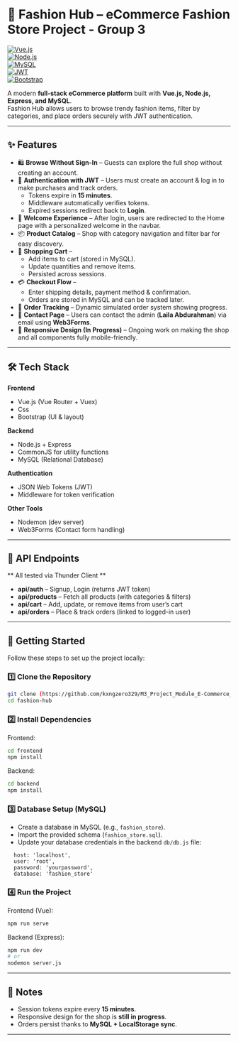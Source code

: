 # 👗 Fashion Hub – eCommerce Fashion Store Project - Group 3

[![Vue.js](https://img.shields.io/badge/Vue.js-3.0-4FC08D?logo=vue.js)](https://vuejs.org/)  
[![Node.js](https://img.shields.io/badge/Node.js-Express-339933?logo=node.js)](https://nodejs.org/)  
[![MySQL](https://img.shields.io/badge/MySQL-Database-4479A1?logo=mysql)](https://www.mysql.com/)  
[![JWT](https://img.shields.io/badge/JWT-Security-black?logo=jsonwebtokens)](https://jwt.io/)  
[![Bootstrap](https://img.shields.io/badge/Bootstrap-5-7952B3?logo=bootstrap)](https://getbootstrap.com/)  

A modern **full-stack eCommerce platform** built with **Vue.js, Node.js, Express, and MySQL**.  
Fashion Hub allows users to browse trendy fashion items, filter by categories, and place orders securely with JWT authentication.  

---

## ✨ Features  

- 🛍 **Browse Without Sign-In** – Guests can explore the full shop without creating an account.  
- 🔐 **Authentication with JWT** – Users must create an account & log in to make purchases and track orders.  
  - Tokens expire in **15 minutes**.  
  - Middleware automatically verifies tokens.  
  - Expired sessions redirect back to **Login**.  
- 👋 **Welcome Experience** – After login, users are redirected to the Home page with a personalized welcome in the navbar.  
- 📦 **Product Catalog** – Shop with category navigation and filter bar for easy discovery.  
- 🛒 **Shopping Cart** –  
  - Add items to cart (stored in MySQL).  
  - Update quantities and remove items.  
  - Persisted across sessions.  
- 💳 **Checkout Flow** –  
  - Enter shipping details, payment method & confirmation.  
  - Orders are stored in MySQL and can be tracked later.  
- 📑 **Order Tracking** – Dynamic simulated order system showing progress.  
- 📧 **Contact Page** – Users can contact the admin (**Laila Abdurahman**) via email using **Web3Forms**.  
- 📱 **Responsive Design (In Progress)** – Ongoing work on making the shop and all components fully mobile-friendly.  

---

## 🛠 Tech Stack  

**Frontend**  
- Vue.js (Vue Router + Vuex)
- Css  
- Bootstrap (UI & layout)  

**Backend**  
- Node.js + Express  
- CommonJS for utility functions  
- MySQL (Relational Database)  

**Authentication**  
- JSON Web Tokens (JWT)  
- Middleware for token verification  

**Other Tools**  
- Nodemon (dev server)  
- Web3Forms (Contact form handling)  

---

## 📡 API Endpoints  
** All tested via Thunder Client **
- **api/auth** – Signup, Login (returns JWT token)  
- **api/products** – Fetch all products (with categories & filters)  
- **api/cart** – Add, update, or remove items from user’s cart  
- **api/orders** – Place & track orders (linked to logged-in user)  

---

## 🚀 Getting Started  

Follow these steps to set up the project locally:  

### 1️⃣ Clone the Repository  
```bash
git clone (https://github.com/kxngzero329/M3_Project_Module_E-Commerce_Mogamat_Ay-yoob_Sipho_Laila_Atang.git)
cd fashion-hub
```

### 2️⃣ Install Dependencies  
Frontend:  
```bash
cd frontend
npm install
```

Backend:  
```bash
cd backend
npm install
```

### 3️⃣ Database Setup (MySQL)  
- Create a database in MySQL (e.g., `fashion_store`).  
- Import the provided schema (`fashion_store.sql`).  
- Update your database credentials in the backend `db/db.js` file:  
```Should look like this
  host: 'localhost',
  user: 'root',
  password: 'yourpassword',
  database: 'fashion_store'
```

### 4️⃣ Run the Project  
Frontend (Vue):  
```bash
npm run serve
```

Backend (Express):  
```bash
npm run dev
# or
nodemon server.js
```

---

## 📌 Notes  

- Session tokens expire every **15 minutes**.  
- Responsive design for the shop is **still in progress**.  
- Orders persist thanks to **MySQL + LocalStorage sync**.  

---
